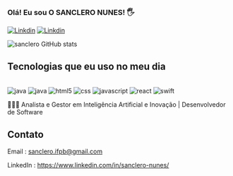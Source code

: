 ### Olá! Eu sou O SANCLERO NUNES! 🖐️

[![Linkdin](https://img.shields.io/badge/LinkedIn-0077B5?style=for-the-badge&logo=linkedin&logoColor=white)](https://www.linkedin.com/in/sanclero-nunes/)
[![Linkdin](https://img.shields.io/badge/Instagram-E4405F?style=for-the-badge&logo=instagram&logoColor=white)](https://www.instagram.com/sanclero_nunes/)


![sanclero GitHub stats](https://github-readme-stats.vercel.app/api?username=sanclero&show_icons=true&theme=dracula)

## Tecnologias que eu uso no meu dia 

<div styLe="display: inline_blok"><br/>
<img alingn="center" alt="java" src="https://img.shields.io/badge/Java-ED8B00?style=for-the-badge&logo=openjdk&logoColor=white"/>
<img alingn="center" alt="java" src="https://img.shields.io/badge/Python-3776AB?style=for-the-badge&logo=python&logoColor=white"/>
<img alingn="center" alt="html5" src="https://img.shields.io/badge/HTML-239120?style=for-the-badge&logo=html5&logoColor=white "/>
<img alingn="center" alt="css" src="https://img.shields.io/badge/CSS-239120?&style=for-the-badge&logo=css3&logoColor=white"/>
<img alingn="center" alt="javascript" src="https://img.shields.io/badge/JavaScript-F7DF1E?style=for-the-badge&logo=javascript&logoColor=black"/>
<img alingn="center" alt="react" src="https://img.shields.io/badge/React-20232A?style=for-the-badge&logo=react&logoColor=61DAFB"/>
<img alingn="center" alt="swift" src="https://img.shields.io/badge/Swift-FA7343?style=for-the-badge&logo=swift&logoColor=white"/> 
</div>

👨‍💻🤖 Analista e Gestor em Inteligência Artificial e Inovação | Desenvolvedor de Software

## Contato
Email : sanclero.ifpb@gmail.com

LinkedIn : https://www.linkedin.com/in/sanclero-nunes/
